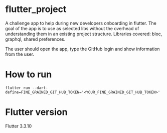 # flutter_project
A challenge app to help during new developers onboarding in flutter.
The goal of the app is to use as selected libs without the overhead of understanding them in an existing project structure.
Libraries covered: bloc, graphql, shared preferences.

The user should open the app, type the GitHub login and show information from the user.

# How to run
```flutter run --dart-define=FINE_GRAINED_GIT_HUB_TOKEN='<YOUR_FINE_GRAINED_GIT_HUB_TOKEN>'```

# Flutter version
Flutter 3.3.10
